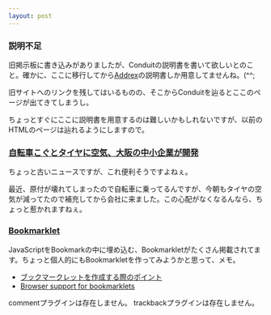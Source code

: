 ```yaml
---
layout: post
---
```

<h3>説明不足</h3>
<p>旧掲示板に書き込みがありましたが、Conduitの説明書を書いて欲しいとのこと。確かに、ここに移行してから<a href="/?page=Addrex" class="wikipage">Addrex</a>の説明書しか用意してませんね。(^^;</p>
<p>旧サイトへのリンクを残してはいるものの、そこからConduitを辿るとここのページが出てきてしまうし。</p>
<p>ちょっとすぐにここに説明書を用意するのは難しいかもしれないですが、以前のHTMLのページは辿れるようにしますので。</p>
<h3><a href="http://www.asahi.com/business/update/1222/027.html?2003">自転車こぐとタイヤに空気、大阪の中小企業が開発</a></h3>
<p>ちょっと古いニュースですが、これ便利そうですよねぇ。</p>
<p>最近、原付が壊れてしまったので自転車に乗ってるんですが、今朝もタイヤの空気が減ってたので補充してから会社に来ました。この心配がなくなるんなら、ちょっと惹かれますねぇ。</p>
<h3><a href="http://bookmarklet.daa.jp/">Bookmarklet</a></h3>
<p>JavaScriptをBookmarkの中に埋め込む、Bookmarkletがたくさん掲載されてます。ちょっと個人的にもBookmarkletを作ってみようかと思って、メモ。</p>
<ul>
<li><a href="http://www.teria.com/~koseki/memo/bookmarklets/tips.html">ブックマークレットを作成する際のポイント</a></li>
<li><a href="http://www.squarefree.com/bookmarklets/browsers.html">Browser support for bookmarklets</a></li>
</ul>
<p><span class="error">commentプラグインは存在しません。</span> <span class="error">trackbackプラグインは存在しません。</span> </p>
